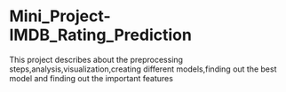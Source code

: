 # Mini_Project-IMDB_Rating_Prediction
This project describes about the preprocessing steps,analysis,visualization,creating different models,finding out the best model and finding out the important features
